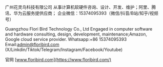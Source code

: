 广州花灵鸟科技有限公司
从事计算机软硬件咨询、设计、开发、维护；阿里、腾讯、华为云服务提供应商；
企业微信：15374095393（微信/抖音/B站/知乎/视频号）

Guangzhou Flori Bird Technology Co., Ltd
Engaged in computer software and hardware consulting, design, development, maintenance;Amazon, Google cloud service provider.
Whatsapp:+86 15374095393 Email:admin@floribird.com
(X/Linkdin/Tiktok/Telegram/Instagram/Facebook/Youtube)

官网 [www.floribird.com](https://www.floribird.com/)